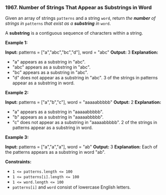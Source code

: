 ### 1967\. Number of Strings That Appear as Substrings in Word

Given an array of strings `patterns` and a string `word`, return _the **number** of strings in_ `patterns` _that exist as a **substring** in_ `word`.

A **substring** is a contiguous sequence of characters within a string.

**Example 1:**

**Input:** patterns = \["a","abc","bc","d"\], word = "abc"
**Output:** 3
**Explanation:**
- "a" appears as a substring in "abc".
- "abc" appears as a substring in "abc".
- "bc" appears as a substring in "abc".
- "d" does not appear as a substring in "abc".
3 of the strings in patterns appear as a substring in word.

**Example 2:**

**Input:** patterns = \["a","b","c"\], word = "aaaaabbbbb"
**Output:** 2
**Explanation:**
- "a" appears as a substring in "aaaaabbbbb".
- "b" appears as a substring in "aaaaabbbbb".
- "c" does not appear as a substring in "aaaaabbbbb".
2 of the strings in patterns appear as a substring in word.

**Example 3:**

**Input:** patterns = \["a","a","a"\], word = "ab"
**Output:** 3
**Explanation:** Each of the patterns appears as a substring in word "ab".

**Constraints:**

*   `1 <= patterns.length <= 100`
*   `1 <= patterns[i].length <= 100`
*   `1 <= word.length <= 100`
*   `patterns[i]` and `word` consist of lowercase English letters.
